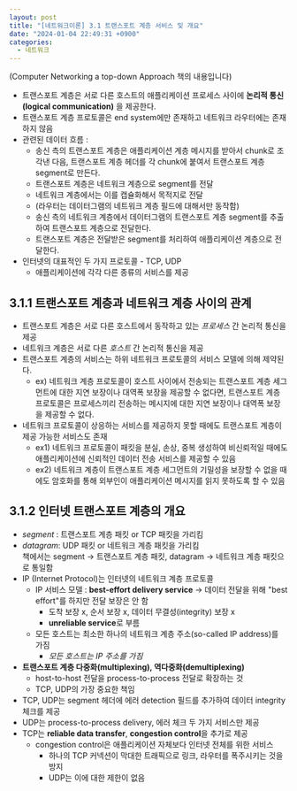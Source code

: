 ```yaml
---
layout: post
title: "[네트워크이론] 3.1 트랜스포트 계층 서비스 및 개요"
date: "2024-01-04 22:49:31 +0900"
categories:
  - 네트워크
---
```

(Computer Networking a top\-down Approach 책의 내용입니다)
 


- 트랜스포트 계층은 서로 다른 호스트의 애플리케이션 프로세스
 사이에
 **논리적 통신(logical communication)** 을
 제공한다.
- 트랜스포트 계층 프로토콜은 end system에만 존재하고
 네트워크 라우터에는 존재하지 않음
- 관련된 데이터 흐름 :
	- 송신 측의 트랜스포트 계층은 애플리케이션 계층 메시지를
	 받아서 chunk로 조각낸 다음, 트랜스포트 계층 헤더를 각
	 chunk에 붙여서 트랜스포트 계층 segment로 만든다.
	- 트랜스포트 계층은 네트워크 계층으로 segment를 전달
	- 네트워크 계층에서는 이를 캡슐화해서 목적지로 전달
	- (라우터는 데이터그램의 네트워크 계층 필드에 대해서만
	 동작함)
	- 송신 측의 네트워크 계층에서 데이터그램의 트랜스포트
	 계층 segment를 추출하여 트랜스포트 계층으로 전달한다.
	- 트랜스포트 계층은 전달받은 segment를 처리하여
	 애플리케이션 계층으로 전달한다.
- 인터넷의 대표적인 두 가지 프로토콜 \- TCP, UDP
	- 애플리케이션에 각각 다른 종류의 서비스를 제공


## 3\.1\.1 트랜스포트 계층과 네트워크 계층 사이의 관계


- 트랜스포트 계층은 서로 다른 호스트에서 동작하고 있는
 *프로세스* 간 논리적 통신을 제공
- 네트워크 계층은 서로 다른 *호스트* 간 논리적 통신을
 제공
- 트랜스포트 계층의 서비스는 하위 네트워크 프로토콜의 서비스
 모델에 의해 제약된다.
	- ex) 네트워크 계층 프로토콜이 호스트 사이에서 전송되는
	 트랜스포트 계층 세그먼트에 대한 지연 보장이나 대역폭
	 보장을 제공할 수 없다면, 트랜스포트 계층 프로토콜은
	 프로세스끼리 전송하는 메시지에 대한 지연 보장이나
	 대역폭 보장을 제공할 수 없다.
- 네트워크 프로토콜이 상응하는 서비스를 제공하지 못할 때에도
 트랜스포트 계층이 제공 가능한 서비스도 존재
	- ex1\) 네트워크 프로토콜이 패킷을 분실, 손상, 중복
	 생성하여 비신뢰적일 때에도 애플리케이션에 신뢰적인
	 데이터 전송 서비스를 제공할 수 있음
	- ex2\) 네트워크 계층이 트랜스포트 계층 세그먼트의
	 기밀성을 보장할 수 없을 때에도 암호화를 통해 외부인이
	 애플리케이션 메시지를 읽지 못하도록 할 수 있음


## 3\.1\.2 인터넷 트랜스포트 계층의 개요


- *segment* : 트랜스포트 계층 패킷 or TCP 패킷을
 가리킴
- *datagram*: UDP 패킷 or 네트워크 계층 패킷을
 가리킴  
책에서는 segment \-\> 트랜스포트 계층 패킷,
 datagram \-\> 네트워크 계층 패킷으로 통일함
- IP (Internet Protocol)는 인터넷의 네트워크 계층 프로토콜
	- IP 서비스 모델 :
	 **best\-effort delivery service** \-\>
	 데이터 전달을 위해 "best effort"를 하지만
	 전달 보장은 안 함
		- 도착 보장 x, 순서 보장 x, 데이터 무결성(integrity)
		 보장 x
		- **unreliable service**로 부름
	- 모든 호스트는 최소한 하나의 네트워크 계층
	 주소(so\-called IP address)를 가짐
		- *모든 호스트는 IP 주소를 가짐*
- **트랜스포트 계층 다중화(multiplexing),
 역다중화(demultiplexing)**
	- host\-to\-host 전달을 process\-to\-process 전달로 확장하는
	 것
	- TCP, UDP의 가장 중요한 책임
- TCP, UDP는 segment 헤더에 에러 detection 필드를 추가하여
 데이터 integrity 체크를 제공
- UDP는 process\-to\-process delivery, 에러 체크 두 가지
 서비스만 제공
- TCP는 **reliable data transfer**,
 **congestion control**을 추가로 제공
	- congestion control은 애플리케이션 자체보다 인터넷
	 전체를 위한 서비스
		- 하나의 TCP 커넥션이 막대한 트래픽으로 링크,
		 라우터를 폭주시키는 것을 방지
		- UDP는 이에 대한 제한이 없음

